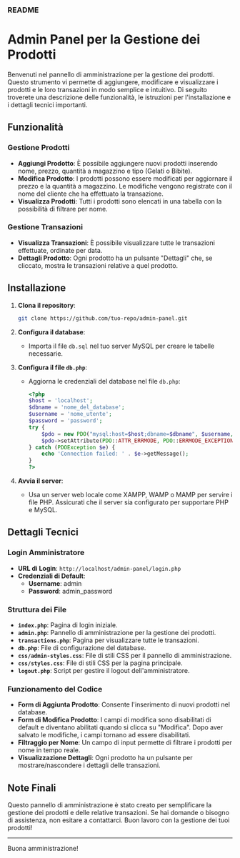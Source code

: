 ### README

# Admin Panel per la Gestione dei Prodotti

Benvenuti nel pannello di amministrazione per la gestione dei prodotti. Questo strumento vi permette di aggiungere, modificare e visualizzare i prodotti e le loro transazioni in modo semplice e intuitivo. Di seguito troverete una descrizione delle funzionalità, le istruzioni per l'installazione e i dettagli tecnici importanti.

## Funzionalità

### Gestione Prodotti

- **Aggiungi Prodotto**: È possibile aggiungere nuovi prodotti inserendo nome, prezzo, quantità a magazzino e tipo (Gelati o Bibite).
- **Modifica Prodotto**: I prodotti possono essere modificati per aggiornare il prezzo e la quantità a magazzino. Le modifiche vengono registrate con il nome del cliente che ha effettuato la transazione.
- **Visualizza Prodotti**: Tutti i prodotti sono elencati in una tabella con la possibilità di filtrare per nome.

### Gestione Transazioni

- **Visualizza Transazioni**: È possibile visualizzare tutte le transazioni effettuate, ordinate per data.
- **Dettagli Prodotto**: Ogni prodotto ha un pulsante "Dettagli" che, se cliccato, mostra le transazioni relative a quel prodotto.

## Installazione

1. **Clona il repository**:
   ```bash
   git clone https://github.com/tuo-repo/admin-panel.git
   ```

2. **Configura il database**:
   - Importa il file `db.sql` nel tuo server MySQL per creare le tabelle necessarie.

3. **Configura il file `db.php`**:
   - Aggiorna le credenziali del database nel file `db.php`:
     ```php
     <?php
     $host = 'localhost';
     $dbname = 'nome_del_database';
     $username = 'nome_utente';
     $password = 'password';
     try {
         $pdo = new PDO("mysql:host=$host;dbname=$dbname", $username, $password);
         $pdo->setAttribute(PDO::ATTR_ERRMODE, PDO::ERRMODE_EXCEPTION);
     } catch (PDOException $e) {
         echo 'Connection failed: ' . $e->getMessage();
     }
     ?>
     ```

4. **Avvia il server**:
   - Usa un server web locale come XAMPP, WAMP o MAMP per servire i file PHP. Assicurati che il server sia configurato per supportare PHP e MySQL.

## Dettagli Tecnici

### Login Amministratore

- **URL di Login**: `http://localhost/admin-panel/login.php`
- **Credenziali di Default**:
  - **Username**: admin
  - **Password**: admin_password

### Struttura dei File

- **`index.php`**: Pagina di login iniziale.
- **`admin.php`**: Pannello di amministrazione per la gestione dei prodotti.
- **`transactions.php`**: Pagina per visualizzare tutte le transazioni.
- **`db.php`**: File di configurazione del database.
- **`css/admin-styles.css`**: File di stili CSS per il pannello di amministrazione.
- **`css/styles.css`**: File di stili CSS per la pagina principale.
- **`logout.php`**: Script per gestire il logout dell'amministratore.

### Funzionamento del Codice

- **Form di Aggiunta Prodotto**: Consente l'inserimento di nuovi prodotti nel database.
- **Form di Modifica Prodotto**: I campi di modifica sono disabilitati di default e diventano abilitati quando si clicca su "Modifica". Dopo aver salvato le modifiche, i campi tornano ad essere disabilitati.
- **Filtraggio per Nome**: Un campo di input permette di filtrare i prodotti per nome in tempo reale.
- **Visualizzazione Dettagli**: Ogni prodotto ha un pulsante per mostrare/nascondere i dettagli delle transazioni.

## Note Finali

Questo pannello di amministrazione è stato creato per semplificare la gestione dei prodotti e delle relative transazioni. Se hai domande o bisogno di assistenza, non esitare a contattarci. Buon lavoro con la gestione dei tuoi prodotti!

---

Buona amministrazione!
